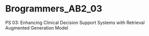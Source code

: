 # Brogrammers_AB2_03

PS 03: Enhancing Clinical Decision Support Systems with Retrieval Augmented Generation Model

